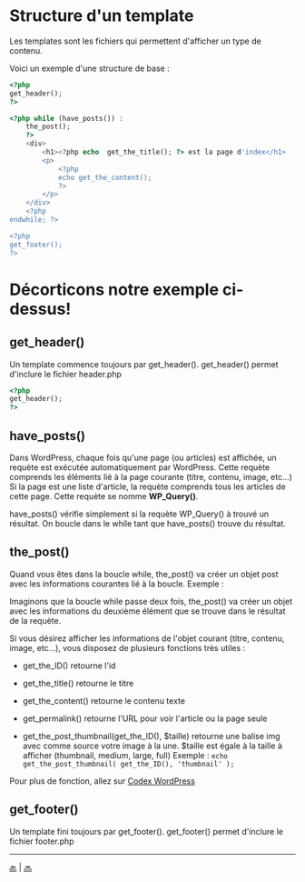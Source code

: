 # Structure d'un template

Les templates sont les fichiers qui permettent d'afficher un type de contenu.

Voici un exemple d'une structure de base :

```php
<?php
get_header(); 
?>

<?php while (have_posts()) :
    the_post();
    ?>
    <div>
        <h1><?php echo  get_the_title(); ?> est la page d'index</h1>
        <p>
            <?php
            echo get_the_content();
            ?>
        </p>
    </div>
    <?php
endwhile; ?>

<?php 
get_footer(); 
?>
```

# Décorticons notre exemple ci-dessus!

## **get_header()**

Un template commence toujours par get_header().
get_header() permet d'inclure le fichier header.php

```php
<?php
get_header(); 
?>
```

## **have_posts()**

Dans WordPress, chaque fois qu'une page (ou articles) est affichée, un requète est exécutée automatiquement par WordPress.
Cette requète comprends les éléments lié à la page courante (titre, contenu, image, etc...)
Si la page est une liste d'article, la requète comprends tous les articles de cette page.
Cette requète se nomme **WP_Query()**.

have_posts() vérifie simplement si la requète WP_Query() à trouvé un résultat.
On boucle dans le while tant que have_posts() trouve du résultat.

## **the_post()**

Quand vous êtes dans la boucle while, the_post() va créer un objet post avec les informations courantes lié à la boucle.
Exemple :

Imaginons que la boucle while passe deux fois, the_post() va créer un objet avec les informations du deuxième élément que se trouve dans le résultat de la requète.

Si vous désirez afficher les informations de l'objet courant (titre, contenu, image, etc...), 
vous disposez de plusieurs fonctions très utiles :

- get_the_ID() retourne l'id

- get_the_title() retourne le titre

- get_the_content() retourne le contenu texte

- get_permalink() retourne l'URL pour voir l'article ou la page seule

- get_the_post_thumbnail(get_the_ID(), $taille) retourne une balise img avec comme source votre image à la une.
    $taille est égale à la taille à afficher (thumbnail, medium, large, full)
    Exemple : `` echo get_the_post_thumbnail( get_the_ID(), 'thumbnail' ); ``


Pour plus de fonction, allez sur [Codex WordPress](https://codex.wordpress.org/fr:Fonctions_de_r%C3%A9f%C3%A9rence)


## **get_footer()**

Un template fini toujours par get_footer().
get_footer() permet d'inclure le fichier footer.php



---

[:back:](template.md) | [:soon:](template-custom.md)